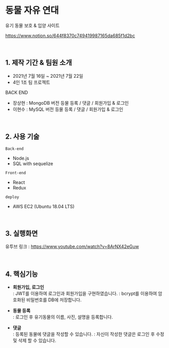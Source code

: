 # 동물 자유 연대

유기 동물 보호 & 입양 사이트

https://www.notion.so/644f8370c749419987165da685f1d2bc

<br>

## 1. 제작 기간 & 팀원 소개
- 2021년 7월 16일 ~ 2021년 7월 22일
- 4인 1조 팀 프로젝트

BACK END
  + 장상현 : MongoDB 버전 등물 등록 / 댓글 / 회원가입 & 로그인
  + 이현수 : MySQL 버전 등물 등록 / 댓글 / 회원가입 & 로그인

<br>

## 2. 사용 기술
`Back-end`
- Node.js
- SQL with sequelize

`Front-end`
- React
- Redux


`deploy`
- AWS EC2 (Ubuntu 18.04 LTS)

<br>

## 3. 실행화면

유투브 링크 : https://www.youtube.com/watch?v=8ArNX42eGuw

<br>

## 4. 핵심기능

+ **회원가입, 로그인**   
  : JWT를 이용하여 로그인과 회원가입을 구현하였습니다.
  : bcrypt를 이용하여 암호화된 비밀번호를 DB에 저장합니다.
  
+ **동물 등록**   
  : 로그인 후 유기동물의 이름, 사진, 설명을 등록합니다.
  
+ **댓글**   
  : 등록된 동물에  댓글을 작성할 수 있습니다.
  : 자신이 작성한 댓글은 로그인 후 수정 및 삭제 할 수 있습니다.
 

